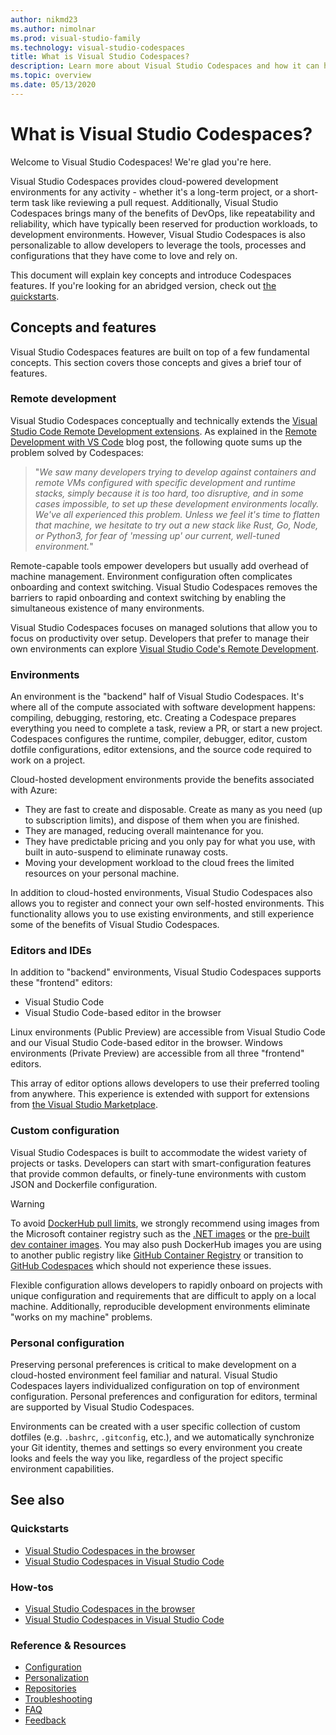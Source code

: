 ```yaml
---
author: nikmd23
ms.author: nimolnar
ms.prod: visual-studio-family
ms.technology: visual-studio-codespaces
title: What is Visual Studio Codespaces?
description: Learn more about Visual Studio Codespaces and how it can help extend your development environment to the cloud.
ms.topic: overview
ms.date: 05/13/2020
---
```


# What is Visual Studio Codespaces?

Welcome to Visual Studio Codespaces! We're glad you're here.

Visual Studio Codespaces provides cloud-powered development environments for any activity - whether it's a long-term project, or a short-term task like reviewing a pull request. Additionally, Visual Studio Codespaces brings many of the benefits of DevOps, like repeatability and reliability, which have typically been reserved for production workloads, to development environments. However, Visual Studio Codespaces is also personalizable to allow developers to leverage the tools, processes and configurations that they have come to love and rely on.

This document will explain key concepts and introduce Codespaces features. If you're looking for an abridged version, check out [the quickstarts](../quickstarts/browser.md).

## Concepts and features

Visual Studio Codespaces features are built on top of a few fundamental concepts. This section covers those concepts and gives a brief tour of features.

### Remote development

Visual Studio Codespaces conceptually and technically extends the [Visual Studio Code Remote Development extensions](https://marketplace.visualstudio.com/items?itemName=ms-vscode-remote.vscode-remote-extensionpack). As explained in the [Remote Development with VS Code](https://code.visualstudio.com/blogs/2019/05/02/remote-development) blog post, the following quote sums up the problem solved by Codespaces:

>"_We saw many developers trying to develop against containers and remote VMs configured with specific development and runtime stacks, simply because it is too hard, too disruptive, and in some cases impossible, to set up these development environments locally. We've all experienced this problem. Unless we feel it's time to flatten that machine, we hesitate to try out a new stack like Rust, Go, Node, or Python3, for fear of 'messing up' our current, well-tuned environment._"

Remote-capable tools empower developers but usually add overhead of machine management. Environment configuration often complicates onboarding and context switching. Visual Studio Codespaces removes the barriers to rapid onboarding and context switching by enabling the simultaneous existence of many environments.

Visual Studio Codespaces focuses on managed solutions that allow you to focus on productivity over setup. Developers that prefer to manage their own environments can explore [Visual Studio Code's Remote Development](https://code.visualstudio.com/docs/remote/remote-overview).

### Environments

An environment is the "backend" half of Visual Studio Codespaces. It's where all of the compute associated with software development happens: compiling, debugging, restoring, etc. Creating a Codespace prepares everything you need to complete a task, review a PR, or start a new project. Codespaces configures the runtime, compiler, debugger, editor, custom dotfile configurations, editor extensions, and the source code required to work on a project.

Cloud-hosted development environments provide the benefits associated with Azure:

- They are fast to create and disposable. Create as many as you need (up to subscription limits), and dispose of them when you are finished.
- They are managed, reducing overall maintenance for you.
- They have predictable pricing and you only pay for what you use, with built in auto-suspend to eliminate runaway costs.
- Moving your development workload to the cloud frees the limited resources on your personal machine.

In addition to cloud-hosted environments, Visual Studio Codespaces also allows you to register and connect your own self-hosted environments. This functionality allows you to use existing environments, and still experience some of the benefits of Visual Studio Codespaces.

### Editors and IDEs

In addition to "backend" environments, Visual Studio Codespaces supports these "frontend" editors:

- Visual Studio Code
- Visual Studio Code-based editor in the browser

Linux environments (Public Preview) are accessible from Visual Studio Code and our Visual Studio Code-based editor in the browser. Windows environments (Private Preview) are accessible from all three "frontend" editors.

This array of editor options allows developers to use their preferred tooling from anywhere. This experience is extended with support for extensions from [the Visual Studio Marketplace](https://marketplace.visualstudio.com/).

### Custom configuration

Visual Studio Codespaces is built to accommodate the widest variety of projects or tasks. Developers can start with smart-configuration features that provide common defaults, or finely-tune environments with custom JSON and Dockerfile configuration.

> [!WARNING]
> To avoid [DockerHub pull limits](https://www.docker.com/pricing/resource-consumption-updates), we strongly recommend using images from the Microsoft container registry such as the [.NET images](https://hub.docker.com/_/microsoft-dotnet) or the [pre-built dev container images](https://hub.docker.com/_/microsoft-vscode-devcontainers). You may also push DockerHub images you are using to another public registry like [GitHub Container Registry](https://docs.github.com/en/free-pro-team@latest/packages/getting-started-with-github-container-registry/about-github-container-registry) or transition to [GitHub Codespaces](https://github.com/features/codespaces) which should not experience these issues.

Flexible configuration allows developers to rapidly onboard on projects with unique configuration and requirements that are difficult to apply on a local machine. Additionally, reproducible development environments eliminate "works on my machine" problems.

### Personal configuration

Preserving personal preferences is critical to make development on a cloud-hosted environment feel familiar and natural. Visual Studio Codespaces layers individualized configuration on top of environment configuration. Personal preferences and configuration for editors, terminal are supported by Visual Studio Codespaces.

Environments can be created with a user specific collection of custom dotfiles (e.g. `.bashrc`, `.gitconfig`, etc.), and we automatically synchronize your Git identity, themes and settings so every environment you create looks and feels the way you like, regardless of the project specific environment capabilities.

## See also

### Quickstarts

- [Visual Studio Codespaces in the browser](../quickstarts/browser.md)
- [Visual Studio Codespaces in Visual Studio Code](../quickstarts/vscode.md)

### How-tos

- [Visual Studio Codespaces in the browser](../how-to/browser.md)
- [Visual Studio Codespaces in Visual Studio Code](../how-to/vscode.md)

### Reference & Resources

- [Configuration](../reference/configuring.md)
- [Personalization](../reference/personalizing.md)
- [Repositories](../reference/repository.md)
- [Troubleshooting](../resources/troubleshooting.md)
- [FAQ](../resources/faq.md)
- [Feedback](../resources/feedback.md)
